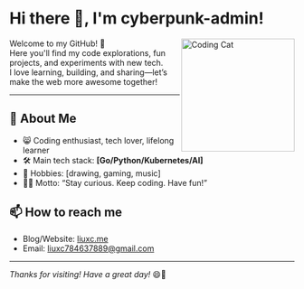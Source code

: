 # Hi there 👋, I'm **cyberpunk-admin**!

<img src="https://media.giphy.com/media/l0MYt5jPR6QX5pnqM/giphy.gif" width="200" align="right" alt="Coding Cat"/>

Welcome to my GitHub! 🚀  
Here you'll find my code explorations, fun projects, and experiments with new tech.  
I love learning, building, and sharing—let’s make the web more awesome together!

---

## 🌟 About Me

- 😸 Coding enthusiast, tech lover, lifelong learner
- 🛠️ Main tech stack: **[Go/Python/Kubernetes/AI]**
- 🎨 Hobbies: [drawing, gaming, music]
- 🏄‍♂️ Motto: “Stay curious. Keep coding. Have fun!”

## 📫 How to reach me

- Blog/Website: [liuxc.me](https://liuxc.me)
- Email: [liuxc784637889@gmail.com](mailto:liuxc784637889@gmail.com)
---

_Thanks for visiting! Have a great day!_ 😄🎉
